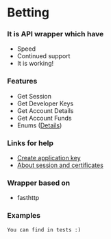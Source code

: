 # Betting

### It is API wrapper which have
- Speed
- Continued support
- It is working!

### Features
- Get Session
- Get Developer Keys
- Get Account Details
- Get Account Funds
- Enums ([Details](https://api.developer.betfair.com/services/webapps/docs/display/1smk3cen4v3lu3yomq5qye0ni/Betting+Enums))

### Links for help
- [Create application key](https://api.developer.betfair.com/services/webapps/docs/display/1smk3cen4v3lu3yomq5qye0ni/Application+Keys)
- [About session and certificates](https://api.developer.betfair.com/services/webapps/docs/display/1smk3cen4v3lu3yomq5qye0ni/Non-Interactive+%28bot%29+login)

### Wrapper based on
- fasthttp

### Examples
```
You can find in tests :)
```